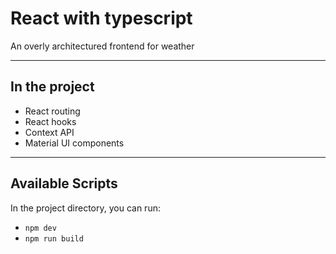 # React with typescript

An overly architectured frontend for weather

---

## In the project

- React routing
- React hooks
- Context API
- Material UI components

---

## Available Scripts

In the project directory, you can run:

- `npm dev`
- `npm run build`
